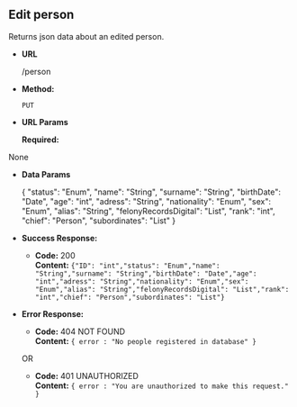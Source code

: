 **Edit person**
----
  Returns json data about an edited person.

* **URL**

  /person

* **Method:**

  `PUT`
  
*  **URL Params**

   **Required:**
 
  None

* **Data Params**

  {
  "status": "Enum",
  "name": "String",
  "surname": "String",
  "birthDate": "Date",
  "age": "int",
  "adress": "String",
  "nationality": "Enum",
  "sex": "Enum",
  "alias": "String",
  "felonyRecordsDigital": "List",
  "rank": "int",
  "chief": "Person",
  "subordinates": "List"
  }

* **Success Response:**

  * **Code:** 200 <br />
    **Content:** `{"ID": "int","status": "Enum","name": "String","surname": "String","birthDate": "Date","age": "int","adress": "String","nationality": "Enum","sex": "Enum","alias": "String","felonyRecordsDigital": "List","rank": "int","chief": "Person","subordinates": "List"}`

 
* **Error Response:**

  * **Code:** 404 NOT FOUND <br />
    **Content:** `{ error : "No people registered in database" }`

  OR

  * **Code:** 401 UNAUTHORIZED <br />
    **Content:** `{ error : "You are unauthorized to make this request." }`

